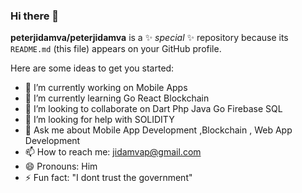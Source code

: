 ### Hi there 👋


**peterjidamva/peterjidamva** is a ✨ _special_ ✨ repository because its `README.md` (this file) appears on your GitHub profile.

Here are some ideas to get you started:

- 🔭 I’m currently working on Mobile Apps 
- 🌱 I’m currently learning Go React Blockchain 
- 👯 I’m looking to collaborate on Dart Php Java Go  Firebase SQL  
- 🤔 I’m looking for help with SOLIDITY
- 💬 Ask me about Mobile App Development ,Blockchain , Web App Development
- 📫 How to reach me: jidamvap@gmail.com
- 😄 Pronouns: Him
- ⚡ Fun fact: "I dont trust the government"
